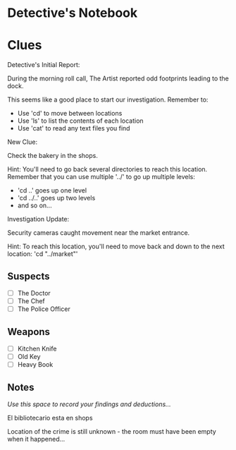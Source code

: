 # Detective's Notebook

# Clues

Detective's Initial Report:

During the morning roll call, The Artist reported odd footprints leading to the dock.

This seems like a good place to start our investigation. Remember to:
- Use 'cd' to move between locations
- Use 'ls' to list the contents of each location
- Use 'cat' to read any text files you find

New Clue:

Check the bakery in the shops.

Hint: You'll need to go back several directories to reach this location.
Remember that you can use multiple '../' to go up multiple levels:
- 'cd ..'    goes up one level
- 'cd ../..' goes up two levels
- and so on...

Investigation Update:

Security cameras caught movement near the market entrance.

Hint: To reach this location, you'll need to move back and down to the next location: 'cd "../market"'



## Suspects
- [ ] The Doctor
- [ ] The Chef
- [ ] The Police Officer

## Weapons
- [ ] Kitchen Knife
- [ ] Old Key
- [ ] Heavy Book

## Notes
*Use this space to record your findings and deductions...*

El bibliotecario esta en shops


Location of the crime is still unknown - the room must have been empty when it happened...
